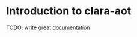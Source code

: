 # Introduction to clara-aot

TODO: write [great documentation](http://jacobian.org/writing/what-to-write/)
